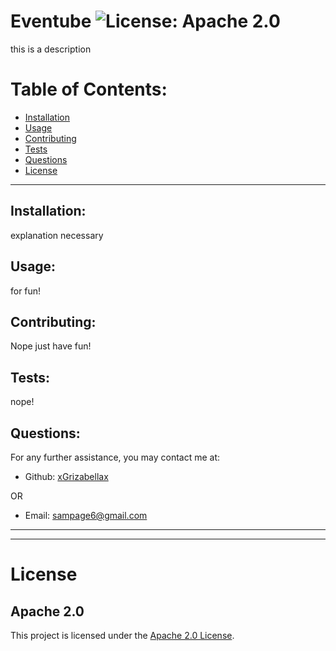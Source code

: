 # Eventube ![License: Apache 2.0](<https://img.shields.io/badge/License-Apache_2.0-blue.svg>)

  this is a description

  # Table of Contents:
  * [Installation](#installation)
  * [Usage](#usage)
  * [Contributing](#contributing)
  * [Tests](#tests)
  * [Questions](#questions)
  * [License](#license)

---

  ## Installation:
  explanation necessary

  ## Usage:
  for fun!

  ## Contributing:
  Nope just have fun!

  ## Tests:
  nope!

  ## Questions:
  For any further assistance, you may contact me at:

  * Github: [xGrizabellax](<https://github.com/xGrizabellax>)

  OR

  * Email: sampage6@gmail.com

  ---
  ___

# License
  ## Apache 2.0
  This project is licensed under the [Apache 2.0 License](https://opensource.org/licenses/Apache-2.0).










